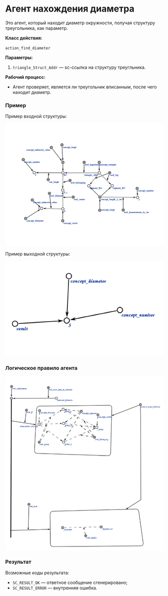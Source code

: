 # Агент нахождения диаметра

Это агент, который находит диаметр окружности, получая структуру треугольника, как параметр.

**Класс действия:**

`action_find_diameter`

**Параметры:**

1. `triangle_Struct_Addr` — sc-ссылка на структуру треугльника.

**Рабочий процесс:**

* Агент проверяет, является ли треугольник вписанным, после чего находит диаметр.
 
### Пример

Пример входной структуры:

<img src="../FourthSem/FourthLabImages/second_input.png"></img>

Пример выходной структуры:

<img src="../FourthSem/FourthLabImages/second_output.png"></img>

### Логическое правило агента
<img src="../FourthSem/FourthLabImages/logic_rule_second.png"></img>

### Результат

Возможные коды результата:
 
* `SC_RESULT_OK` — ответное сообщение сгенерировано;
* `SC_RESULT_ERROR` — внутренняя ошибка.
